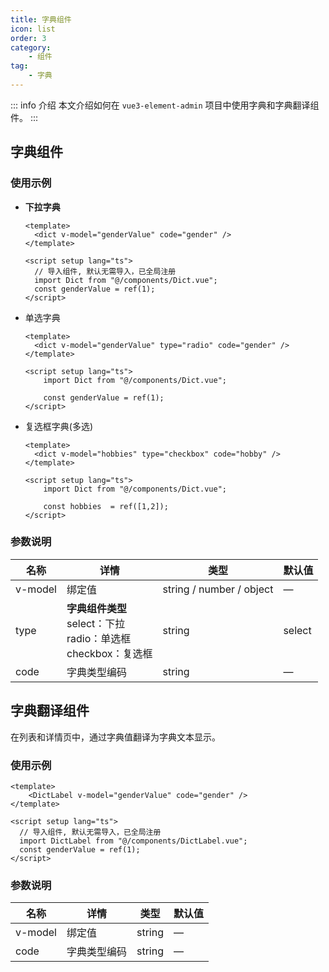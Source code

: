 ```yaml
---
title: 字典组件
icon: list
order: 3
category:
    - 组件
tag:
    - 字典
---
```


::: info 介绍
本文介绍如何在 `vue3-element-admin` 项目中使用字典和字典翻译组件。
:::


## 字典组件

### 使用示例

- **下拉字典**

  ```vue
  <template>
  	<dict v-model="genderValue" code="gender" />
  </template>
  
  <script setup lang="ts">
    // 导入组件, 默认无需导入，已全局注册
    import Dict from "@/components/Dict.vue";
    const genderValue = ref(1); 
  </script>
  ```

- 单选字典

  ```vue
  <template>
  	<dict v-model="genderValue" type="radio" code="gender" />
  </template>
  
  <script setup lang="ts">
      import Dict from "@/components/Dict.vue";
  
      const genderValue = ref(1); 
  </script>
  ```

- 复选框字典(多选)

  ```vue
  <template>
  	<dict v-model="hobbies" type="checkbox" code="hobby" />
  </template>
  
  <script setup lang="ts">
      import Dict from "@/components/Dict.vue";
  
      const hobbies  = ref([1,2]); 
  </script>
  ```

### 参数说明

| 名称    | 详情   | 类型                                                  | 默认值            |
| ------- | ------ | ----------------------------------------------------- | ------------------ |
| v-model | 绑定值 | string / number / object                     | —      |
| type    | **字典组件类型** <br/>select：下拉  <br/>radio：单选框 <br/>checkbox：复选框 | string                   | select |
| code | 字典类型编码                                                 | string | —      |

## 字典翻译组件

在列表和详情页中，通过字典值翻译为字典文本显示。


### 使用示例

```vue
<template>
	<DictLabel v-model="genderValue" code="gender" />
</template>

<script setup lang="ts">
  // 导入组件, 默认无需导入，已全局注册
  import DictLabel from "@/components/DictLabel.vue";
  const genderValue = ref(1); 
</script>
```

### 参数说明

| 名称    | 详情         | 类型   | 默认值 |
| ------  | ------- | ------ | ------ |
| v-model | 绑定值       | string | —      |
| code    | 字典类型编码 | string | —      |
